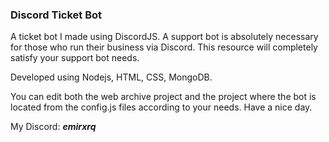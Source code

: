 ### Discord Ticket Bot
A ticket bot I made using DiscordJS. A support bot is absolutely necessary for those who run their business via Discord. This resource will completely satisfy your support bot needs.

Developed using Nodejs, HTML, CSS, MongoDB.

You can edit both the web archive project and the project where the bot is located from the config.js files according to your needs. Have a nice day.

My Discord: ***emirxrq***
